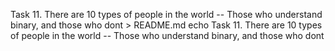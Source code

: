 Task 11. There are 10 types of people in the world -- Those who understand binary, and those who dont > README.md
echo Task 11. There are 10 types of people in the world -- Those who understand binary, and those who dont
